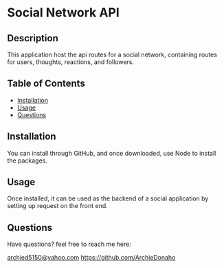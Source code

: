 # Social Network API

## Description

This application host the api routes for a social network, containing routes for users, thoughts, reactions, and followers.

## Table of Contents

- [Installation](#installation)
- [Usage](#usage)
- [Questions](#questions)

## Installation

You can install through GitHub, and once downloaded, use Node to install the packages.

## Usage

Once installed, it can be used as the backend of a social application by setting up request on the front end.

## Questions

Have questions? feel free to reach me here:

archied5150@yahoo.com
https://github.com/ArchieDonaho
